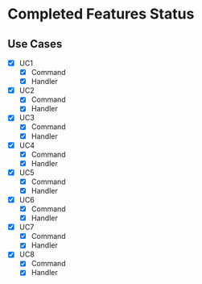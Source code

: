 ﻿# Completed Features Status

## Use Cases

* [X] UC1
  * [X] Command
  * [X] Handler
* [X] UC2
  * [X] Command
  * [X] Handler
* [X] UC3
  * [X] Command
  * [X] Handler
* [X] UC4
  * [X] Command
  * [X] Handler
* [X] UC5
  * [X] Command
  * [X] Handler
* [X] UC6
  * [X] Command
  * [X] Handler
* [X] UC7
  * [X] Command
  * [X] Handler
* [X] UC8
  * [X] Command
  * [X] Handler
